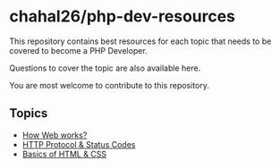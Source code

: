 # chahal26/php-dev-resources

This repository contains best resources for each topic that needs to be covered to become a PHP Developer.

Questions to cover the topic are also available here.

You are most welcome to contribute to this repository.

## Topics

- [How Web works?](courses/how-web-works.md)
- [HTTP Protocol & Status Codes](courses/http-protocol-and-status-codes.md)
- [Basics of HTML & CSS](courses/basics-of-html-css.md)

